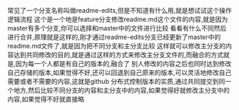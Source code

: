 
常见了一个分支名称叫做readme-edits,但是不知道有什么用,就是想试试这个操作逻辑流程
这个是一个地是feature分支修改readme.md这个文件的内容,就是因为master有多个分支,你可以选择和master中的文件进行比较
看看有什么不同然后进行合并,原理就是这样的,刚才通过readme-edits分支已经更新了master中的readme.md文件了,就是因为把不同分支和主分支比较
这样就可以修改主分支的内容达到共同修改的目的,就是通过这样的方式来修改主分支文件的,而融合的方式就是,因为每一个人都是有自己的版本的,融合了
别人修改的内容之后也同时达到修改自己存储的版本,如果觉得不好,还可以回退到自己原来的版本,可以灵活地修改自己需要或者不需要的内容,这就是github
分布式控制版本的实质,通过共同提交到同一个地方,然后比较不同分支的内容和主分支中的内容,如果觉得好就修改主分支中的内容,如果觉得不好就直接略
